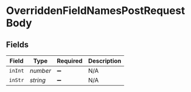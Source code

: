 # OverriddenFieldNamesPostRequestBody


## Fields

| Field              | Type               | Required           | Description        |
| ------------------ | ------------------ | ------------------ | ------------------ |
| `inInt`            | *number*           | :heavy_minus_sign: | N/A                |
| `inStr`            | *string*           | :heavy_minus_sign: | N/A                |